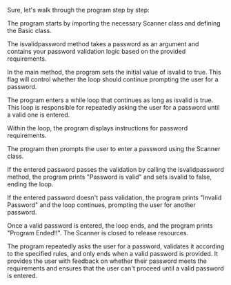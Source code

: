 Sure, let's walk through the program step by step:

The program starts by importing the necessary Scanner class and defining the Basic class.

The isvalidpassword method takes a password as an argument and contains your password validation logic based on the provided requirements.

In the main method, the program sets the initial value of isvalid to true. This flag will control whether the loop should continue prompting the user for a password.

The program enters a while loop that continues as long as isvalid is true. This loop is responsible for repeatedly asking the user for a password until a valid one is entered.

Within the loop, the program displays instructions for password requirements.

The program then prompts the user to enter a password using the Scanner class.

If the entered password passes the validation by calling the isvalidpassword method, the program prints "Password is valid" and sets isvalid to false, ending the loop.

If the entered password doesn't pass validation, the program prints "Invalid Password" and the loop continues, prompting the user for another password.

Once a valid password is entered, the loop ends, and the program prints "Program Ended!!". The Scanner is closed to release resources.

The program repeatedly asks the user for a password, validates it according to the specified rules, and only ends when a valid password is provided. It provides the user with feedback on whether their password meets the requirements and ensures that the user can't proceed until a valid password is entered.
